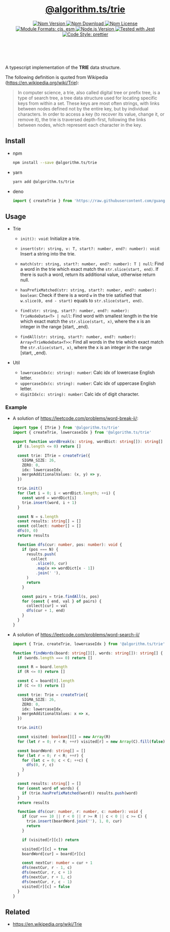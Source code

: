 <header>
  <h1 align="center">
    <a href="https://github.com/guanghechen/algorithm.ts/tree/main/packages/trie#readme">@algorithm.ts/trie</a>
  </h1>
  <div align="center">
    <a href="https://www.npmjs.com/package/@algorithm.ts/trie">
      <img
        alt="Npm Version"
        src="https://img.shields.io/npm/v/@algorithm.ts/trie.svg"
      />
    </a>
    <a href="https://www.npmjs.com/package/@algorithm.ts/trie">
      <img
        alt="Npm Download"
        src="https://img.shields.io/npm/dm/@algorithm.ts/trie.svg"
      />
    </a>
    <a href="https://www.npmjs.com/package/@algorithm.ts/trie">
      <img
        alt="Npm License"
        src="https://img.shields.io/npm/l/@algorithm.ts/trie.svg"
      />
    </a>
    <a href="#install">
      <img
        alt="Module Formats: cjs, esm"
        src="https://img.shields.io/badge/module_formats-cjs%2C%20esm-green.svg"
      />
    </a>
    <a href="https://github.com/nodejs/node">
      <img
        alt="Node.js Version"
        src="https://img.shields.io/node/v/@algorithm.ts/trie"
      />
    </a>
    <a href="https://github.com/facebook/jest">
      <img
        alt="Tested with Jest"
        src="https://img.shields.io/badge/tested_with-jest-9c465e.svg"
      />
    </a>
    <a href="https://github.com/prettier/prettier">
      <img
        alt="Code Style: prettier"
        src="https://img.shields.io/badge/code_style-prettier-ff69b4.svg?style=flat-square"
      />
    </a>
  </div>
</header>
<br/>


A typescript implementation of the **TRIE** data structure.

The following definition is quoted from Wikipedia (https://en.wikipedia.org/wiki/Trie):

> In computer science, a trie, also called digital tree or prefix tree, is a
> type of search tree, a tree data structure used for locating specific keys
> from within a set. These keys are most often strings, with links between
> nodes defined not by the entire key, but by individual characters. In order
> to access a key (to recover its value, change it, or remove it), the trie
> is traversed depth-first, following the links between nodes, which
> represent each character in the key.


## Install

* npm

  ```bash
  npm install --save @algorithm.ts/trie
  ```

* yarn

  ```bash
  yarn add @algorithm.ts/trie
  ```

* deno

  ```typescript
  import { createTrie } from 'https://raw.githubusercontent.com/guanghechen/algorithm.ts/main/packages/trie/src/index.ts'
  ```

## Usage

* Trie

  - `init(): void`: Initialize a trie.

  - `insert(str: string, v: T, start?: number, end?: number): void`:  Insert a
    string into the trie.

  - `match(str: string, start?: number, end?: number): T | null`: Find a word in
    the trie which exact match the `str.slice(start, end)`. If there is such a
    word, return its additional value, otherwise return null.

  - `hasPrefixMatched(str: string, start?: number, end?: number): boolean`:
    Check if there is a word `w` in the trie satisfied that
    `w.slice(0, end - start)` equals to `str.slice(start, end)`.

  - `find(str: string, start?: number, end?: number): TrieNodeData<T> | null`:
    Find word with smallest length in the trie which exact match the
    `str.slice(start, x)`, where the x is an integer in the range [start, _end).

  - `findAll(str: string, start?: number, end?: number): Array<TrieNodeData<T>>`:
    Find all words in the trie which exact match the
    `str.slice(start, x)`, where the x is an integer in the range [start, _end).

* Util

  - `lowercaseIdx(c: string): number`: Calc idx of lowercase English letter.
  - `uppercaseIdx(c: string): number`: Calc idx of uppercase English letter. 
  - `digitIdx(c: string): number`: Calc idx of digit character.

### Example

* A solution of https://leetcode.com/problems/word-break-ii/:

  ```typescript
  import type { ITrie } from '@algorithm.ts/trie'
  import { createTrie, lowercaseIdx } from '@algorithm.ts/trie'

  export function wordBreak(s: string, wordDict: string[]): string[] {
    if (s.length <= 0) return []

    const trie: ITrie = createTrie({
      SIGMA_SIZE: 26,
      ZERO: 0,
      idx: lowercaseIdx,
      mergeAdditionalValues: (x, y) => y,
    })

    trie.init()
    for (let i = 0; i < wordDict.length; ++i) {
      const word = wordDict[i]
      trie.insert(word, i + 1)
    }

    const N = s.length
    const results: string[] = []
    const collect: number[] = []
    dfs(0, 0)
    return results

    function dfs(cur: number, pos: number): void {
      if (pos === N) {
        results.push(
          collect
            .slice(0, cur)
            .map(x => wordDict[x - 1])
            .join(' '),
        )
        return
      }

      const pairs = trie.findAll(s, pos)
      for (const { end, val } of pairs) {
        collect[cur] = val
        dfs(cur + 1, end)
      }
    }
  }
  ```

* A solution of https://leetcode.com/problems/word-search-ii/

  ```typescript
  import { Trie, createTrie, lowercaseIdx } from '@algorithm.ts/trie'

  function findWords(board: string[][], words: string[]): string[] {
    if (words.length === 0) return []

    const R = board.length
    if (R <= 0) return []

    const C = board[0].length
    if (C <= 0) return []

    const trie: Trie = createTrie({
      SIGMA_SIZE: 26,
      ZERO: 0,
      idx: lowercaseIdx,
      mergeAdditionalValues: x => x,
    })

    trie.init()

    const visited: boolean[][] = new Array(R)
    for (let r = 0; r < R; ++r) visited[r] = new Array(C).fill(false)

    const boardWord: string[] = []
    for (let r = 0; r < R; ++r) {
      for (let c = 0; c < C; ++c) {
        dfs(0, r, c)
      }
    }

    const results: string[] = []
    for (const word of words) {
      if (trie.hasPrefixMatched(word)) results.push(word)
    }
    return results

    function dfs(cur: number, r: number, c: number): void {
      if (cur === 10 || r < 0 || r >= R || c < 0 || c >= C) {
        trie.insert(boardWord.join(''), 1, 0, cur)
        return
      }

      if (visited[r][c]) return

      visited[r][c] = true
      boardWord[cur] = board[r][c]

      const nextCur: number = cur + 1
      dfs(nextCur, r - 1, c)
      dfs(nextCur, r, c + 1)
      dfs(nextCur, r + 1, c)
      dfs(nextCur, r, c - 1)
      visited[r][c] = false
    }
  }
  ```

## Related

* https://en.wikipedia.org/wiki/Trie


[homepage]: https://github.com/guanghechen/algorithm.ts/tree/main/packages/trie#readme